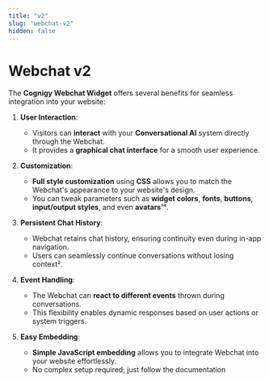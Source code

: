 ```yaml
---
title: "v2"
slug: "webchat-v2"
hidden: false
---
```


# Webchat v2

The **Cognigy Webchat Widget** offers several benefits for seamless integration into your website:

1. **User Interaction**:
    - Visitors can **interact** with your **Conversational AI** system directly through the Webchat.
    - It provides a **graphical chat interface** for a smooth user experience.

2. **Customization**:
    - **Full style customization** using **CSS** allows you to match the Webchat's appearance to your website's design.
    - You can tweak parameters such as **widget colors**, **fonts**, **buttons**, **input/output styles**, and even **avatars**¹⁴.

3. **Persistent Chat History**:
    - Webchat retains chat history, ensuring continuity even during in-app navigation.
    - Users can seamlessly continue conversations without losing context².

4. **Event Handling**:
    - The Webchat can **react to different events** thrown during conversations.
    - This flexibility enables dynamic responses based on user actions or system triggers.

5. **Easy Embedding**:
    - **Simple JavaScript embedding** allows you to integrate Webchat into your website effortlessly.
    - No complex setup required; just follow the documentation